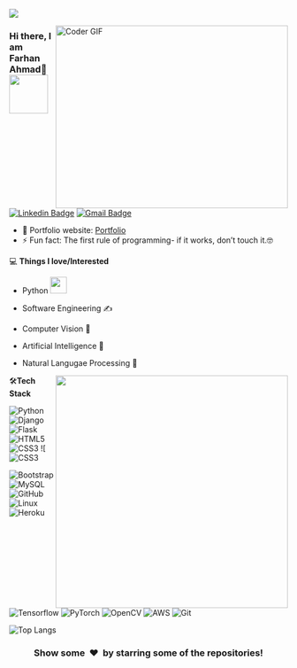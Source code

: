 ![](https://komarev.com/ghpvc/?username=your-github-farhan847115)


<img align="right" src="https://images.squarespace-cdn.com/content/v1/5769fc401b631bab1addb2ab/1541580611624-TE64QGKRJG8SWAIUS7NS/ke17ZwdGBToddI8pDm48kPoswlzjSVMM-SxOp7CV59BZw-zPPgdn4jUwVcJE1ZvWQUxwkmyExglNqGp0IvTJZamWLI2zvYWH8K3-s_4yszcp2ryTI0HqTOaaUohrI8PI6FXy8c9PWtBlqAVlUS5izpdcIXDZqDYvprRqZ29Pw0o/coding-freak.gif" alt="Coder GIF" width="420" height="330">



### Hi there, I am Farhan Ahmad👋 <img src="https://media.giphy.com/media/WUlplcMpOCEmTGBtBW/giphy.gif" width="70">  
[![Linkedin Badge](https://img.shields.io/badge/-farhanAhmad-blue?style=flat-square&logo=Linkedin&logoColor=white&link=https://www.linkedin.com/in/farhan121/)](https://www.linkedin.com/in/farhan121/)
[![Gmail Badge](https://img.shields.io/badge/-azaji0118@gmail.com-c14438?style=flat-square&logo=Gmail&logoColor=white&link=mailto:azaji0118@gmail.com)](mailto:azaji0118@gmail.com) 

- 🎯 Portfolio website: [Portfolio](https://farhanu.netlify.app)
- ⚡ Fun fact: The first rule of programming- if it works, don’t touch it.🤓


💻 **Things I love/Interested**
- Python <img src="https://media.giphy.com/media/WUlplcMpOCEmTGBtBW/giphy.gif" width="30"> 
- Software Engineering  ✍️
- Computer Vision  🧐
- Artificial Intelligence  😬
- Natural Langugae Processing  😬

    <a href="https://github.com/Farhan847115/github-readme-stats" title="Go to Source">
      <img align="right" width=420 height="auto" src="https://github-readme-stats.vercel.app/api?username=Farhan847115&show_icons=true&theme=dark&border_color=61dafb&hide_border=true&include_all_commits=true" />
    </a>
    
🛠**Tech Stack**

![Python](https://img.shields.io/badge/-Python-000000?style=flat&logo=python)
![Django](https://img.shields.io/badge/-Django-000000?style=flat&logo=Django)
![Flask](https://img.shields.io/badge/-Flask-000000?style=flat&logo=Flask)
![HTML5](https://img.shields.io/badge/-HTML5-000000?style=flat&logo=HTML5)
![CSS3](https://img.shields.io/badge/-CSS3-000000?style=flat&logo=CSS3)
![![CSS3](https://img.shields.io/badge/-google%20Cloud-000000?style=flat&logo=google)

![Bootstrap](https://img.shields.io/badge/-Bootstrap-000000?style=flat&logo=bootstrap)
![MySQL](https://img.shields.io/badge/-MySQL-000000?style=flat&logo=MySQL)
![GitHub](https://img.shields.io/badge/-GitHub-000000?style=flat&logo=github&logoColor=FFFFFF)
![Linux](https://img.shields.io/badge/-Linux-000000?style=flat&logo=linux&logoColor=FCC624)
![Heroku](https://img.shields.io/badge/-Heroku-000000?style=flat&logo=heroku)

![Tensorflow](https://img.shields.io/badge/-Tensorflow-000000?style=flat&logo=tensorflow)
![PyTorch](https://img.shields.io/badge/-PyTorch-000000?style=flat&logo=pytorch)
![OpenCV](https://img.shields.io/badge/-OpenCV-000000?style=flat&logo=opencv)
![AWS](https://img.shields.io/badge/AWS-000000?style=flat-square&logo=amazon-aws)
![Git](https://img.shields.io/badge/-Git-000000?style=flat&logo=git&logoColor=F05032)


![Top Langs](https://github-readme-stats.vercel.app/api/top-langs/?username=Farhan847115&hide_progress=true)

<div align="center">
    <h3 align="center">Show some &nbsp;❤️&nbsp; by starring some of the repositories!</h3>
</div>

